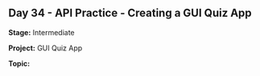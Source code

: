## Day 34 - API Practice - Creating a GUI Quiz App

**Stage:** Intermediate

**Project:** GUI Quiz App

**Topic:**